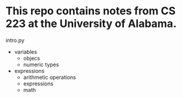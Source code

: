 # This repo contains notes from CS 223 at the University of Alabama. 

intro.py 
- variables
  - objecs
  - numeric types
- expressions
  - arithmetic operations
  - expressions
  - math
